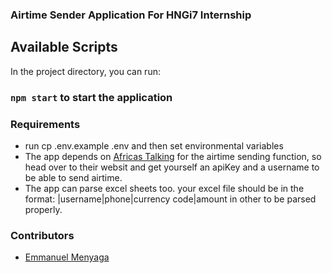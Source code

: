 ### Airtime Sender Application For HNGi7 Internship

## Available Scripts

In the project directory, you can run:

### `npm start` to start the application

### Requirements

- run cp .env.example .env and then set environmental variables
- The app depends on [Africas Talking](https://africastalking.com) for the airtime sending function, so head over to their websit and get yourself an apiKey and a username to be able to send airtime.
- The app can parse excel sheets too. your excel file should be in the format: |username|phone|currency code|amount in other to be parsed properly.

### Contributors

- [Emmanuel Menyaga](https://github.com/mhizterkeyz)
